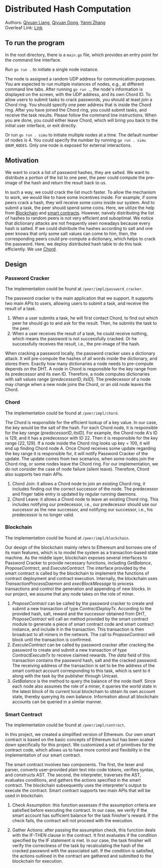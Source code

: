 # Distributed Hash Computation

Authors: [Qiyuan Liang](https://github.com/IYuan505), [Qiyuan Dong](https://github.com/akaqyd), [Yanni Zhang](https://github.com/YanniZhangYZ)<br>
Overleaf Link: [Link](https://www.overleaf.com/project/639f1a97a9ac119914c1a0e3)

## To run the program

In the root directory, there is a `main.go` file, which provides an entry point for the command line interface.

Run `go run .` to initiate a single node instance.

The node is assigned a random UDP address for communication purposes. You are expected to run multiple instances of nodes, e.g., at different command line tabs. After running `go run .`, the node's information is displayed on the screen, with the UDP address, and its own Chord ID. To allow users to submit tasks to crack passwords, you should at least join a Chord ring. You should specify one peer address that is inside the Chord ring. After you have joined the Chord ring, you could submit tasks, and receive the task results. Please follow the command line instructions. When you are done, you could either leave Chord, which will bring you back to the initial user interface, or exit directly.

Or run `go run . simu` to initiate multiple nodes at a time. The default number of nodes is 4. You could specify the number by running `go run . simu $NUM_NODES`. Only one node is exposed for external interactions.

## Motivation

We want to crack a list of password hashes, they are salted. We want to distribute a portion of the list to one peer, the peer could compute the pre-image of the hash and return the result back to us.

In such a way, we could crack the list much faster. To allow the mechanism to work, we would like to have some incentives inside. For example, if some peers crack a hash, they will receive some coins inside our system. And to submit a task, the peer should spend some coins. Here, we utilize the help from [Blockchain](https://en.wikipedia.org/wiki/Blockchain) and [smart contracts](https://en.wikipedia.org/wiki/Smart_contract). However, naively distributing the list of hashes to random peers is not very efficient and suboptimal. We notice that dictionary attacks are not frequently seen nowadays because every hash is salted. If we could distribute the hashes according to salt and one peer knows that only some salt values can come to him, then, the corresponding peers could pre-compute a dictionary, which helps to crack the password. Here, we deploy distributed hash table to do this task efficiently. We use [Chord](https://en.wikipedia.org/wiki/Chord_(peer-to-peer)).

## Design

### Password Cracker

The implementation could be found at `/peer/impl/password_cracker`.

The password cracker is the main application that we support. It supports two main APIs to users, allowing users to submit a task, and receive the result of a task.

1. When a user submits a task, he will first contact Chord, to find out which peer he should go to and ask for the result. Then, he submits the task to the peer.
2. When a user receives the result of a task, he could receive nothing, which means the password is not successfully cracked. Or he successfully receives the result, i.e., the pre-image of the hash.

When cracking a password locally, the password cracker uses a dictionary attack. It will pre-compute the hashes of all words inside the dictionary, and stores them. Exactly how many dictionaries a node needs to pre-compute depends on the DHT. A node in Chord is responsible for the key range from its predecessor and its own ID. Therefore, a node computes dictionaries with salt values range $(predecessor ID, its ID]$. The predecessor of a node may change when a new node joins the Chord, or an old node leaves the Chord.

### Chord

The implementation could be found at `/peer/impl/chord`.

The Chord is responsible for the efficient lookup of a key value. In our case, the key would be the salt of the hash. For each Chord node, it is responsible for the key range $(predecessor ID, its ID]$. For example, the Chord node A's ID is 129, and it has a predecessor with ID 22. Then it is responsible for the key range $(22, 129]$. If a node inside the Chord ring looks up key = 100, it will end up finding Chord node A. Once Chord receives some update regarding the key range it is responsible for, it will notify Password Cracker of the update. The update comes from two scenarios, when some nodes join the Chord ring, or some nodes leave the Chord ring. For our implementation, we do not consider the case of node failure (silent leave). Therefore, Chord also supports two main APIs.

1. Chord Join: it allows a Chord node to join an existing Chord ring, it includes finding out the correct successor of the node. The predecessor and finger table entry is updated by regular running daemons.
2. Chord Leave: it allows a Chord node to leave an existing Chord ring. This includes notifying our predecessor, i.e., our predecessor should use our successor as the new successor, and notifying our successor, i.e., his predecessor is no longer valid.

### Blockchain

The implementation could be found at `/peer/impl/blockchain`.

Our design of the blockchain mainly refers to Ethereum and borrows one of its main features, which is to model the system as a transaction-based state machine.
As the middle layer, blockchain exposes several interfaces to Password Cracker to provide necessary functions, including _GetBalance_, _ProposeContract_, and _ExecuteContract_. The interface provided by the smart contract is called by the blockchain to implement the functions of contract deployment and contract execution. Internally, the blockchain uses _TransactionProcessDaemon_ and _execBlockMessage_ to process transactions and control the generation and appending of new blocks. In our project, we assume that any node takes on the role of miner.

1. _ProposeContract_ can be called by the password cracker to create and submit a new transaction of type _ContractDeployTx_. According to the provided hash, salt, reward and the successor obtained from DHT, _ProposeContract_ will call an method provided by the smart contract module to generate a piece of smart contract code and smart contract instance, and include it in the transaction. This transaction is then broadcast to all miners in the network. The call to _ProposeContract_ will block until the transaction is confirmed.
2. _ExecuteContract_ can be called by password cracker after cracking the password to create and submit a new transaction of type _ContractExecuteTx_ to receive claimed rewards. The _data_ field of this transaction contains the password hash, salt and the cracked password. The receiving address of the transaction is set to be the address of the smart contract account corresponding to this task, which is sent to it along with the task by the publisher through Unicast. 
3. _GetBalance_ is the method to query the balance of the node itself. Since each node also assumes the role of a miner, it queries the world state in the latest block of its current local blockchain to obtain its own account state, thereby querying its own balance. Information about all blockchain accounts can be queried in a similar manner.

### Smart Contract

The implementation could be found at `/peer/impl/contract`.

In this project, we created a simplified version of Ethereum. Our own smart contract is based on the basic concepts of Ethereum but has been scaled down specifically for this project. We customized a set of primitives for the contract code, which allows us to have more control and flexibility in the implementation of our smart contract.

The smart contract involves two components. The first, the lexer and parser, converts user-provided plain text into code tokens, verifies syntax, and constructs AST. The second, the interpreter, traverses the AST, evaluates conditions, and gathers the actions specified in the smart contract. The blockchain subsequently uses the interpreter's output to execute the contract. Smart contract supports two main APIs that will be used in blockchain.

1. Check Assumption: this function assesses if the assumption criteria are satisfied before executing the contract. In our case, we verify if the smart account has sufficient balance for the task finisher's reward. If the check fails, the contract will not proceed with the execution.

2. Gather Actions: after passing the assumption check, this function deals with the IF-THEN clause in the contract. It first evaluates if the condition specified by the IF statement is met. In our case, the task finisher will verify the correctness of the task by recalculating the hash of the cracked password with the associated salt. If the condition is satisfied, the actions outlined in the contract are gathered and submitted to the blockchain for execution.
